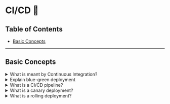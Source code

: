 # CI/CD 🔄

## Table of Contents

- [Basic Concepts](#basic-concepts)

---

## Basic Concepts

<details>
<summary>What is meant by Continuous Integration?</summary>

Continuous Integration (CI) is the practice of automatically integrating code changes from multiple developers into a shared repository, followed by automated builds and tests. It helps catch integration issues early and ensures code quality.

</details>

<details>
<summary>Explain blue-green deployment</summary>

Blue-green deployment is a deployment strategy where you maintain two identical production environments (blue and green). One environment serves live traffic while the other is used for testing new releases. Once tested, traffic is switched to the new environment.

</details>

<details>
<summary>What is a CI/CD pipeline?</summary>

A CI/CD pipeline is an automated sequence of steps that code goes through from development to production, including building, testing, and deploying applications. It ensures consistent, reliable software delivery.

</details>

<details>
<summary>What is a canary deployment?</summary>

Canary deployment is a deployment strategy where new software is gradually rolled out to a small subset of users before being released to the entire user base. It allows for testing in production with minimal risk.

</details>

<details>
<summary>What is a rolling deployment?</summary>

Rolling deployment is a deployment strategy where new versions are gradually rolled out by replacing instances one by one. It ensures zero downtime and allows for quick rollback if issues are detected.

</details>
